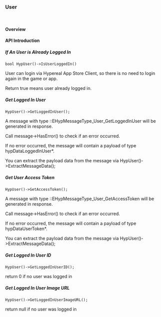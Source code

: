 
### User

<br>

#### Overview

#### API Introduction

##### If An User is Already Logged In

```
bool HypUser()->IsUserLoggedIn()
```

User can login via Hypereal App Store Client, so there is no need to login again in the game or app.

Return true means user already logged in.

##### Get Logged In User

```
HypUser()->GetLoggedInUser();
```

A message with type ::EHypMessageType_User_GetLoggedInUser will be generated in response.

Call message->HasError() to check if an error occurred.

If no error occurred, the message will contain a payload of type hypDataLoggedInUser*.

You can extract the payload data from the message via HypUser()->ExtractMessageData();

##### Get User Access Token

```
HypUser()->GetAccessToken();
```

A message with type ::EHypMessageType_User_GetAccessToken will be generated in response.

Call message->HasError() to check if an error occurred.

If no error occurred, the message will contain a payload of type hypDataUserToken*.

You can extract the payload data from the message via HypUser()->ExtractMessageData();

##### Get Logged In User ID

```
HypUser()->GetLoggedInUserID();
```

return 0 if no user was logged in

##### Get Logged In User Image URL

```
HypUser()->GetLoggedInUserImageURL();
```

return null if no user was logged in
